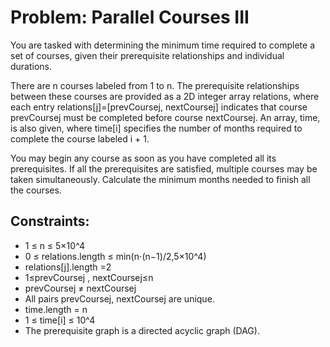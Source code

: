 # Problem: Parallel Courses III

You are tasked with determining the minimum time required to complete a set of courses, given their prerequisite relationships and individual durations.

There are n courses labeled from 1 to n. The prerequisite relationships between these courses are provided as a 2D integer array relations, where each entry relations[j]=[prevCoursej, nextCoursej] indicates that course prevCoursej must be completed before course nextCoursej. An array, time, is also given, where time[i] specifies the number of months required to complete the course labeled i + 1.

You may begin any course as soon as you have completed all its prerequisites. If all the prerequisites are satisfied, multiple courses may be taken simultaneously. Calculate the minimum months needed to finish all the courses.

## Constraints:


- 1 ≤ n ≤ 5×10^4
- 0 ≤ relations.length ≤ min(n⋅(n−1)/2,5×10^4)
- relations[j].length =2
- 1≤prevCoursej , nextCoursej≤n
- prevCoursej ≠ nextCoursej
- All pairs prevCoursej, nextCoursej are unique.
- time.length = n
- 1 ≤ time[i] ≤ 10^4
- The prerequisite graph is a directed acyclic graph (DAG).